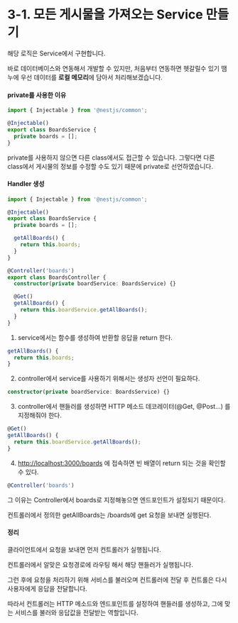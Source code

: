 # 3-1. 모든 게시물을 가져오는 Service 만들기

해당 로직은 Service에서 구현합니다.&#x20;

바로 데이터베이스와 연동해서 개발할 수 있지만, 처음부터 연동하면 헷갈릴수 있기 땜누에 우선 데이터를 **로컬 메모리**에 담아서 처리해보겠습니다.



#### private를 사용한 이유

```typescript
import { Injectable } from '@nestjs/common';

@Injectable()
export class BoardsService {
  private boards = [];
}
```

private를 사용하지 않으면 다른 class에서도 접근할 수 있습니다. 그렇다면 다른 class에서 게시물의 정보를 수정할 수도 있기 때문에 private로 선언하였습니다.



#### Handler 생성

```typescript
import { Injectable } from '@nestjs/common';

@Injectable()
export class BoardsService {
  private boards = [];

  getAllBoards() {
    return this.boards;
  }
}
```

```typescript
@Controller('boards')
export class BoardsController {
  constructor(private boardService: BoardsService) {}

  @Get()
  getAllBoards() {
    return this.boardService.getAllBoards();
  }
}

```



1. service에서는 함수를 생성하여 반환할 응답을 return 한다.

```typescript
getAllBoards() {
  return this.boards;
}
```

2. controller에서 service를 사용하기 위해서는 생성자 선언이 필요하다.

```typescript
constructor(private boardService: BoardsService) {}
```

3. controller에서 핸들러를 생성하면 HTTP 메소드 데코레이터(@Get, @Post...) 를 지정해줘야 한다.

```typescript
@Get()
getAllBoards() {
  return this.boardService.getAllBoards();
}
```

4. [http://localhost:3000/boards](http://localhost:3000/boards) 에 접속하면 빈 배열이 return 되는 것을 확인할 수 있다.

```typescript
@Controller('boards')
```

그 이유는 Controller에서 boards로 지정해놓으면 엔드포인트가 설정되기 때문이다.

컨트롤러에서 정의한 getAllBoards는 /boards에 get 요청을 보내면 실행된다.

#### 정리

클라이언트에서 요청을 보내면 먼저 컨트롤러가 실행됩니다.

컨트롤러에서 알맞은 요청경로에 라우팅 해서 해당 핸들러가 실행됩니다.

그런 후에 요청을 처리하기 위해 서비스를 불러오며 컨트롤러에 전달 후 컨트롤은 다시 사용자에게 응답을 전달합니다.

따라서 컨트롤러는 HTTP 메소드와 엔드포인트를 설정하여 핸들러를 생성하고, 그에 맞는 서비스를 불러와 응답값을 전달받는 역할입니다.

